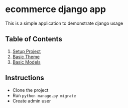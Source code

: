 # ecommerce django app
This is a simple application to demonstrate django usage

## Table of Contents
1. [Setup Project](docs/setup.md)
1. [Basic Theme](docs/theme.md)
1. [Basic Models](docs/models.md)

## Instructions
- Clone the project
- Run ```python manage.py migrate```
- Create admin user